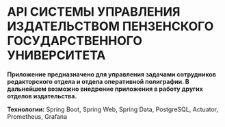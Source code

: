 # API СИСТЕМЫ УПРАВЛЕНИЯ ИЗДАТЕЛЬСТВОМ ПЕНЗЕНСКОГО ГОСУДАРСТВЕННОГО УНИВЕРСИТЕТА

**Приложение предназначено для управления задачами сотрудников редакторского отдела и отдела оперативной полиграфии. В дальнейшем возможно внедрение приложения в работу других отделов издательства.**

**Технологии:** Spring Boot, Spring Web, Spring Data, PostgreSQL, Actuator, Prometheus, Grafana

